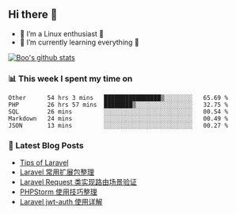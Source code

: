## Hi there 👋
* 🔭 I’m a Linux enthusiast 🐧️
* 🏃️ I’m currently learning everything 🏃️

[![Boo's github stats](https://github-readme-stats.vercel.app/api?username=0xAiKang)](https://github.com/anuraghazra/github-readme-stats)

<!-- [![Most Used Langs](https://github-readme-stats.vercel.app/api/top-langs/?username=0xAiKang)](https://github.com/anuraghazra/github-readme-stats) -->

### 📊 This week I spent my time on
<!--START_SECTION:waka-->
```text
Other      54 hrs 3 mins   ████████████████▒░░░░░░░░   65.69 % 
PHP        26 hrs 57 mins  ████████▒░░░░░░░░░░░░░░░░   32.75 % 
SQL        26 mins         ░░░░░░░░░░░░░░░░░░░░░░░░░   00.54 % 
Markdown   24 mins         ░░░░░░░░░░░░░░░░░░░░░░░░░   00.49 % 
JSON       13 mins         ░░░░░░░░░░░░░░░░░░░░░░░░░   00.27 % 
```
<!--END_SECTION:waka-->

### 📕 Latest Blog Posts
<!-- BLOG-POST-LIST:START -->
- [Tips of Laravel](https://www.0x2beace.com/tips-of-laravel/)
- [Laravel 常用扩展包整理](https://www.0x2beace.com/laravel-commonly-used-extension-package-finishing/)
- [Laravel Request 类实现路由场景验证](https://www.0x2beace.com/laravel-request-class-implements-routing-scenario-verification/)
- [PHPStorm 使用技巧整理](https://www.0x2beace.com/phpstorm-use-skills-finishing/)
- [Laravel jwt-auth 使用详解](https://www.0x2beace.com/laravel-jwt-auth-use-detailed-explanation/)
<!-- BLOG-POST-LIST:END -->

